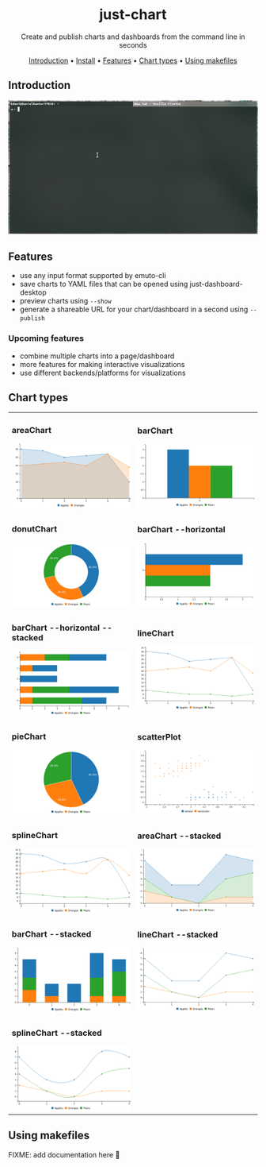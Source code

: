 <h1 align="center">
  just-chart
</h1>

<p align="center">
  Create and publish charts and dashboards from the command line in seconds
</p>

<p align="center">
  <a href="#introduction">Introduction</a> •
  <a href="#install">Install</a>  •
  <a href="#features">Features</a>  •
  <a href="#chart-types">Chart types</a>  •
  <a href="#using-makefiles">Using makefiles</a>
</p>


## Introduction

<p align="center">
  <img src="examples/demo.gif">
</p>


## Features

* use any input format supported by emuto-cli
* save charts to YAML files that can be opened using just-dashboard-desktop
* preview charts using `--show`
* generate a shareable URL for your chart/dashboard in a second using `--publish`

### Upcoming features

* combine multiple charts into a page/dashboard
* more features for making interactive visualizations
* use different backends/platforms for visualizations

## Chart types
<table>
<tr>
<td>
<h3>areaChart</h3>
<img src="examples/screenshots/area_chart.png" />
</td>
<td>
<h3>barChart</h3>
<img src="examples/screenshots/bar_chart.png" />
</td>
</tr>
<tr>
<td>
<h3>donutChart</h3>
<img src="examples/screenshots/donut_chart.png" />
</td>
<td>
<h3>barChart --horizontal</h3>
<img src="examples/screenshots/horizontal_bar_chart.png" />
</td>
</tr>
<tr>
<td>
<h3>barChart --horizontal --stacked</h3>
<img src="examples/screenshots/horizontal_stacked_bar_chart.png" />
</td>
<td>
<h3>lineChart</h3>
<img src="examples/screenshots/line_chart.png" />
</td>
</tr>
<tr>
<td>
<h3>pieChart</h3>
<img src="examples/screenshots/pie_chart.png" />
</td>
<td>
<h3>scatterPlot</h3>
<img src="examples/screenshots/scatter_plot.png" />
</td>
</tr>
<tr>
<td>
<h3>splineChart</h3>
<img src="examples/screenshots/spline_chart.png" />
</td>
<td>
<h3>areaChart --stacked</h3>
<img src="examples/screenshots/stacked_area_chart.png" />
</td>
</tr>
<tr>
<td>
<h3>barChart --stacked</h3>
<img src="examples/screenshots/stacked_bar_chart.png" />
</td>
<td>
<h3>lineChart --stacked</h3>
<img src="examples/screenshots/stacked_line_chart.png" />
</td>
</tr>
<tr>
<td>
<h3>splineChart --stacked</h3>
<img src="examples/screenshots/stacked_spline_chart.png" />
</td>
</tr>
</table>


## Using makefiles

FIXME: add documentation here 🙂
